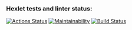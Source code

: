 ### Hexlet tests and linter status:
[![Actions Status](https://github.com/CrazyCash/php-project-lvl1/workflows/hexlet-check/badge.svg)](https://github.com/CrazyCash/php-project-lvl1/actions)
[![Maintainability](https://api.codeclimate.com/v1/badges/a99a88d28ad37a79dbf6/maintainability)](https://codeclimate.com/github/codeclimate/codeclimate/maintainability)
[![Build Status](https://github.com/CrazyCash/php-project-lvl1/actions/workflows/github-actions-demo.yml/badge.svg)](https://github.com/CrazyCash/php-project-lvl1/actions/workflows/linter-check.yml)